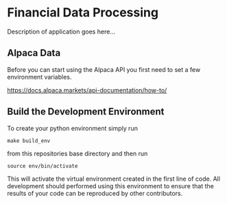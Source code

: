 # Financial Data Processing
Description of application goes here...

## Alpaca Data
Before you can start using the Alpaca API
you first need to set a few environment variables.

https://docs.alpaca.markets/api-documentation/how-to/

## Build the Development Environment
To create your python environment simply run
```
make build_env
```
from this repositories base directory and then run
```
source env/bin/activate
```
This will activate the virtual environment created
in the first line of code. All development should
performed using this environment to ensure that the
results of your code can be reproduced by other contributors.
